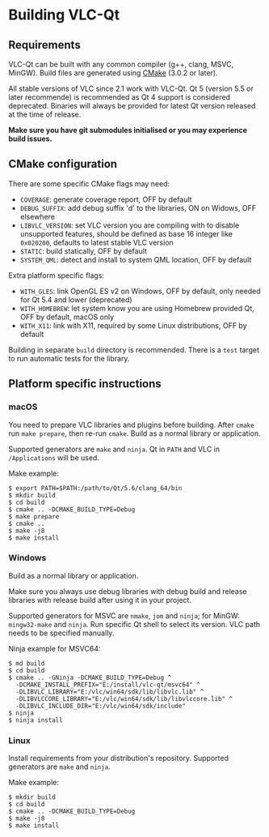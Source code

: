 # Building VLC-Qt

## Requirements
VLC-Qt can be built with any common compiler (g++, clang, MSVC, MinGW).
Build files are generated using [CMake](http://www.cmake.org) (3.0.2 or later).

All stable versions of VLC since 2.1 work with VLC-Qt.
Qt 5 (version 5.5 or later recommende) is recommended as Qt 4 support is
considered deprecated. Binaries will always be provided for latest Qt version
released at the time of release.

**Make sure you have git submodules initialised or you may experience build issues.**

## CMake configuration
There are some specific CMake flags may need:

 * `COVERAGE`: generate coverage report, OFF by default
 * `DEBUG_SUFFIX`: add debug suffix 'd' to the libraries, ON on Widows, OFF elsewhere
 * `LIBVLC_VERSION`: set VLC version you are compiling with to disable unsupported
 	features, should be defined as base 16 integer like `0x020200`, defaults to
 	latest stable VLC version
 * `STATIC`: build statically, OFF by default
 * `SYSTEM_QML`: detect and install to system QML location, OFF by default

Extra platform specific flags:
 * `WITH_GLES`: link OpenGL ES v2 on Windows, OFF by default, only needed for
    Qt 5.4 and lower (deprecated)
 * `WITH_HOMEBREW`: let system know you are using Homebrew provided Qt,
    OFF by default, macOS only
 * `WITH_X11`: link with X11, required by some Linux distributions, OFF by default

Building in separate `build` directory is recommended.
There is a `test` target to run automatic tests for the library.

## Platform specific instructions
### macOS
You need to prepare VLC libraries and plugins before building. After `cmake` run
`make prepare`, then re-run `cmake`. Build as a normal library or application.

Supported generators are `make` and `ninja`.
Qt in `PATH` and VLC in `/Applications` will be used.

Make example:
```
$ export PATH=$PATH:/path/to/Qt/5.6/clang_64/bin
$ mkdir build
$ cd build
$ cmake .. -DCMAKE_BUILD_TYPE=Debug
$ make prepare
$ cmake ..
$ make -j8
$ make install
```

### Windows
Build as a normal library or application.

Make sure you always use debug libraries with debug build and release libraries
with release build after using it in your project.

Supported generators for MSVC are `nmake`, `jom` and `ninja`;
for MinGW: `mingw32-make` and `ninja`.
Run specific Qt shell to select its version. VLC path needs to be specified manually.

Ninja example for MSVC64:
```
$ md build
$ cd build
$ cmake .. -GNinja -DCMAKE_BUILD_TYPE=Debug ^
  -DCMAKE_INSTALL_PREFIX="E:/install/vlc-qt/msvc64" ^
  -DLIBVLC_LIBRARY="E:/vlc/win64/sdk/lib/libvlc.lib" ^
  -DLIBVLCCORE_LIBRARY="E:/vlc/win64/sdk/lib/libvlccore.lib" ^
  -DLIBVLC_INCLUDE_DIR="E:/vlc/win64/sdk/include"
$ ninja
$ ninja install
```

### Linux
Install requirements from your distribution's repository.
Supported generators are `make` and `ninja`.

Make example:
```
$ mkdir build
$ cd build
$ cmake .. -DCMAKE_BUILD_TYPE=Debug
$ make -j8
$ make install
```
